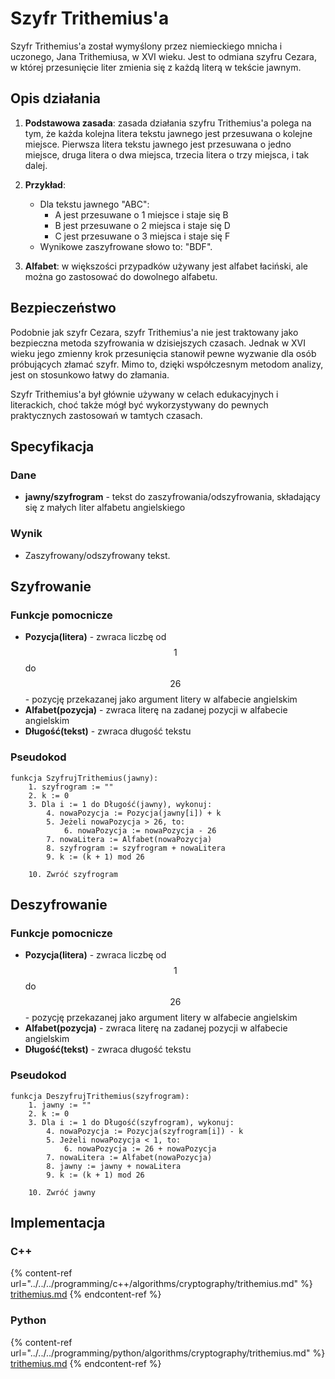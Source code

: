 # Szyfr Trithemius'a

Szyfr Trithemius'a został wymyślony przez niemieckiego mnicha i uczonego, Jana Trithemiusa, w XVI wieku. Jest to odmiana szyfru Cezara, w której przesunięcie liter zmienia się z każdą literą w tekście jawnym.

## Opis działania

1. **Podstawowa zasada**: zasada działania szyfru Trithemius'a polega na tym, że każda kolejna litera tekstu jawnego jest przesuwana o kolejne miejsce. Pierwsza litera tekstu jawnego jest przesuwana o jedno miejsce, druga litera o dwa miejsca, trzecia litera o trzy miejsca, i tak dalej.

2. **Przykład**:
   - Dla tekstu jawnego "ABC":
     - A jest przesuwane o 1 miejsce i staje się B
     - B jest przesuwane o 2 miejsca i staje się D
     - C jest przesuwane o 3 miejsca i staje się F
   - Wynikowe zaszyfrowane słowo to: "BDF".

3. **Alfabet**: w większości przypadków używany jest alfabet łaciński, ale można go zastosować do dowolnego alfabetu.

## Bezpieczeństwo

Podobnie jak szyfr Cezara, szyfr Trithemius'a nie jest traktowany jako bezpieczna metoda szyfrowania w dzisiejszych czasach. Jednak w XVI wieku jego zmienny krok przesunięcia stanowił pewne wyzwanie dla osób próbujących złamać szyfr. Mimo to, dzięki współczesnym metodom analizy, jest on stosunkowo łatwy do złamania.

Szyfr Trithemius'a był głównie używany w celach edukacyjnych i literackich, choć także mógł być wykorzystywany do pewnych praktycznych zastosowań w tamtych czasach.

## Specyfikacja

### Dane

- **jawny/szyfrogram** - tekst do zaszyfrowania/odszyfrowania, składający się z małych liter alfabetu angielskiego

### Wynik

- Zaszyfrowany/odszyfrowany tekst.

## Szyfrowanie

### Funkcje pomocnicze

- **Pozycja(litera)** - zwraca liczbę od $$1$$ do $$26$$ - pozycję przekazanej jako argument litery w alfabecie angielskim
- **Alfabet(pozycja)** - zwraca literę na zadanej pozycji w alfabecie angielskim
- **Długość(tekst)** - zwraca długość tekstu

### Pseudokod

```
funkcja SzyfrujTrithemius(jawny):
    1. szyfrogram := ""
    2. k := 0
    3. Dla i := 1 do Długość(jawny), wykonuj:
        4. nowaPozycja := Pozycja(jawny[i]) + k
        5. Jeżeli nowaPozycja > 26, to:
            6. nowaPozycja := nowaPozycja - 26
        7. nowaLitera := Alfabet(nowaPozycja)
        8. szyfrogram := szyfrogram + nowaLitera
        9. k := (k + 1) mod 26

    10. Zwróć szyfrogram 
```

## Deszyfrowanie

### Funkcje pomocnicze

- **Pozycja(litera)** - zwraca liczbę od $$1$$ do $$26$$ - pozycję przekazanej jako argument litery w alfabecie angielskim
- **Alfabet(pozycja)** - zwraca literę na zadanej pozycji w alfabecie angielskim
- **Długość(tekst)** - zwraca długość tekstu

### Pseudokod

```
funkcja DeszyfrujTrithemius(szyfrogram):
    1. jawny := ""
    2. k := 0
    3. Dla i := 1 do Długość(szyfrogram), wykonuj:
        4. nowaPozycja := Pozycja(szyfrogram[i]) - k
        5. Jeżeli nowaPozycja < 1, to:
            6. nowaPozycja := 26 + nowaPozycja
        7. nowaLitera := Alfabet(nowaPozycja)
        8. jawny := jawny + nowaLitera
        9. k := (k + 1) mod 26

    10. Zwróć jawny 
```

## Implementacja

### C++

{% content-ref url="../../../programming/c++/algorithms/cryptography/trithemius.md" %}
[trithemius.md](../../../programming/c++/algorithms/cryptography/trithemius.md)
{% endcontent-ref %}

### Python

{% content-ref url="../../../programming/python/algorithms/cryptography/trithemius.md" %}
[trithemius.md](../../../programming/python/algorithms/cryptography/trithemius.md)
{% endcontent-ref %}
